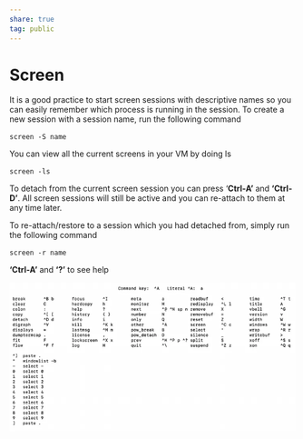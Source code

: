 ```yaml
---  
share: true  
tag: public  
---  
```

# Screen  
   
It is a good practice to start screen sessions with descriptive names so you can easily remember which process is running in the session. To create a new session with a session name, run the following command  
  
```  
screen -S name  
```  
  
You can view all the current screens in your VM by doing ls  
  
```  
screen -ls  
```  
  
 To detach from the current screen session you can press ‘**Ctrl-A’** and **‘Ctrl-D’**. All screen sessions will still be active and you can re-attach to them at any time later.  
  
To re-attach/restore to a session which you had detached from, simply run the following command  
  
```  
screen -r name  
```  
  
  
 **‘Ctrl-A’** and **‘?’**  to see help  
  
![Pasted image 20230401082340.png](./resources/Software/images/Pasted%20image%2020230401082340.png)